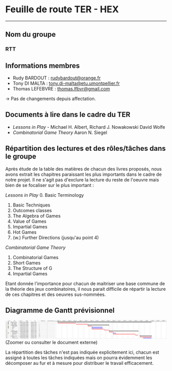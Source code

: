 # Feuille de route TER - HEX
___

## Nom du groupe

### **RTT**

## Informations membres
- Rudy BARDOUT : [rudybardout@orange.fr](rudybardout@orange.fr)
- Tony DI MALTA : [tony.di-malta@etu.umontpellier.fr](tony.di-malta@etu.umontpellier.fr)
- Thomas LEFEBVRE : [thomas.lfbvr@gmail.com](thomas.lfbvr@gmail.com)

-> Pas de changements depuis affectation.

## Documents à lire dans le cadre du TER

- *Lessons in Play* - Michael H. Albert, Richard J. Nowakowski David Wolfe
- *Combinatorial Game Theory* Aaron N. Siegel

## Répartition des lectures et des rôles/tâches dans le groupe

Après étude de la table des matières de chacun des livres proposés, nous avons extrait les chapitres paraissant les plus importants dans le cadre de notre projet. Il ne s'agit pas d'exclure la lecture du reste de l'oeuvre mais bien de se focaliser sur le plus important :

*Lessons in Play*
0. Basic Terminology
1. Basic Techniques
2. Outcomes classes
4. The Algebra of Games
5. Value of Games
7. Impartial Games
8. Hot Games
9. (w.) Further Directions (jusqu'au point 4)

*Combinatorial Game Theory*
1. Combinatorial Games
2. Short Games
3. The Structure of G
4. Impartial Games

Etant donnée l'importance pour chacun de maitriser une base commune de la théorie des jeux combinatoires, il nous parait difficile de répartir la lecture de ces chapitres et des oeuvres sus-nommées.


## Diagramme de Gantt prévisionnel

![Diagramme de Gantt Prévisionnel](GanttTERHexRTT.png)
(Zoomer ou consulter le document externe)

La répartition des tâches n'est pas indiquée explicitement ici, chacun est assigné à toutes les tâches indiquées mais on pourra évidemment les décomposer au fur et à mesure pour distribuer le travail efficacement.
